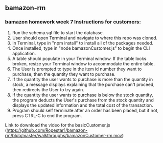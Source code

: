 ## bamazon-rm
### bamazon homework week 7 Instructions for customers:

1. Run the schema.sql file to start the database.
2. User should open Terminal and navigate to where this repo was cloned.
3. In Terminal, type in "npm install" to install all of the packages needed.
4. Once installed, type in "node bamazonCustomer.js" to begin the CLI application.
5. A table should populate in your Terminal window. If the table looks broken, resize your Terminal window to accommodate the entire table.
6. The User is prompted to type in the item id number they want to purchase, then the quantity they want to purchase.
7. If the quantity the user wants to purchase is more than the quantity in stock, a message displays explaining that the purchase can't proceed, then redirects the User to try again.
8. If the quantity the user wants to purchase is below the stock quantity, the program deducts the User's purchase from the stock quantity and displays the updated information and the total cost of the transaction.
9. Program should self terminate after an order has been placed, but if not, press CTRL-C to end the program.

Link to download the video for the basicCustomer.js (https://github.com/Ropestar1/bamazon-rm/blob/master/walkthroughs/bamazonCustomer-rm.mov)


